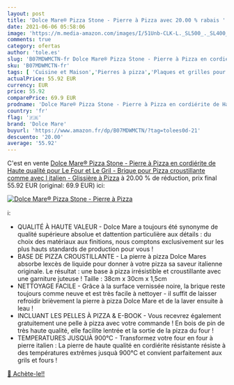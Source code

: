 ```yaml
---
layout: post
title: 'Dolce Mare® Pizza Stone - Pierre à Pizza avec 20.00 % rabais '
date: 2021-06-06 05:58:06
image: 'https://m.media-amazon.com/images/I/51Unb-CLK-L._SL500_._SL400_.jpg'
comments: true
category: ofertas
author: 'tole.es'
slug: 'B07MDWMCTN-fr Dolce Mare® Pizza Stone - Pierre à Pizza en cordiérite de...'
sku: 'B07MDWMCTN-fr'
tags: [ 'Cuisine et Maison','Pierres à pizza','Plaques et grilles pour cuisson au four','Pâtisserie','dolce mare', ]
actualPrice: 55.92 EUR
currency: EUR
price: 55.92
comparePrice: 69.9 EUR
prodname: 'Dolce Mare® Pizza Stone - Pierre à Pizza en cordiérite de Haute qualité pour Le Four et Le Gril - Brique pour Pizza croustillante comme avec l italien - Glissière à Pizza'
country: 'fr'
flag: '🇫🇷'
brand: 'Dolce Mare'
buyurl: 'https://www.amazon.fr/dp/B07MDWMCTN/?tag=tolees0d-21'
descuento: '20.00'
average: '55.92'
---
```


C'est en vente [Dolce Mare® Pizza Stone - Pierre à Pizza en cordiérite de Haute qualité pour Le Four et Le Gril - Brique pour Pizza croustillante comme avec l italien - Glissière à Pizza](https://www.amazon.fr/dp/B07MDWMCTN/?tag=tolees0d-21)  à  20.00 % de réduction, prix final  55.92 EUR (original: 69.9 EUR) ici:

[![Dolce Mare® Pizza Stone - Pierre à Pizza](https://m.media-amazon.com/images/I/51Unb-CLK-L._SL500_._SL400_.jpg)](https://www.amazon.fr/dp/B07MDWMCTN/?tag=tolees0d-21)

ℹ️:

- QUALITÉ À HAUTE VALEUR - Dolce Mare a toujours été synonyme de qualité supérieure absolue et dattention particulière aux détails : du choix des matériaux aux finitions, nous comptons exclusivement sur les plus hauts standards de production pour vous !
- BASE DE PIZZA CROUSTILLANTE - La pierre à pizza Dolce Mares absorbe lexcès de liquide pour donner à votre pizza sa saveur italienne originale. Le résultat : une base à pizza irrésistible et croustillante avec une garniture juteuse ! Taille : 38cm x 30cm x 1,5cm
- NETTOYAGE FACILE - Grâce à la surface vernissée noire, la brique reste toujours comme neuve et est très facile à nettoyer - il suffit de laisser refroidir brièvement la pierre à pizza Dolce Mare et de la laver ensuite à leau !
- INCLUANT LES PELLES À PIZZA & E-BOOK - Vous recevrez également gratuitement une pelle à pizza avec votre commande ! En bois de pin de très haute qualité, elle facilite lentrée et la sortie de la pizza du four !
- TEMPERATURES JUSQUÀ 900°C - Transformez votre four en four à pierre italien : La pierre de haute qualité en cordiérite résistante résiste à des températures extrêmes jusquà 900°C et convient parfaitement aux grils et fours !

[🛒 Achète-le!!](https://www.amazon.fr/dp/B07MDWMCTN/?tag=tolees0d-21)
